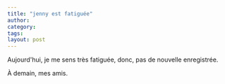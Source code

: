 ```yaml
---
title: "jenny est fatiguée"
author:
category: 
tags: 
layout: post
---
```

Aujourd'hui, je me sens très fatiguée, donc, pas de nouvelle enregistrée.

À demain, mes amis. 

